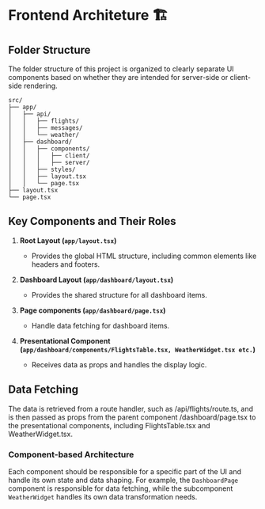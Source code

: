 # Frontend Architeture 🏗️

## Folder Structure

The folder structure of this project is organized to clearly separate UI components based on whether they are intended for server-side or client-side rendering.

```
src/
├── app/
│   ├── api/
│   │   ├── flights/
│   │   ├── messages/
│   │   └── weather/
│   ├── dashboard/
│   │   ├── components/
│   │   │   ├── client/
│   │   │   ├── server/
│   │   ├── styles/
│   │   ├── layout.tsx
│   │   └── page.tsx
├── layout.tsx
└── page.tsx
```

## Key Components and Their Roles

1. **Root Layout (`app/layout.tsx`)**

   - Provides the global HTML structure, including common elements like headers and footers.

2. **Dashboard Layout (`app/dashboard/layout.tsx`)**

   - Provides the shared structure for all dashboard items.

3. **Page components (`app/dashboard/page.tsx`)**

   - Handle data fetching for dashboard items.

4. **Presentational Component (`app/dashboard/components/FlightsTable.tsx, WeatherWidget.tsx etc.`)**
   - Receives data as props and handles the display logic.

## Data Fetching

The data is retrieved from a route handler, such as /api/flights/route.ts, and is then passed as props from the parent component /dashboard/page.tsx to the presentational components, including FlightsTable.tsx and WeatherWidget.tsx.

### Component-based Architecture

Each component should be responsible for a specific part of the UI and handle its own state and data shaping. For example, the `DashboardPage` component is responsible for data fetching, while the subcomponent `WeatherWidget` handles its own data transformation needs.
